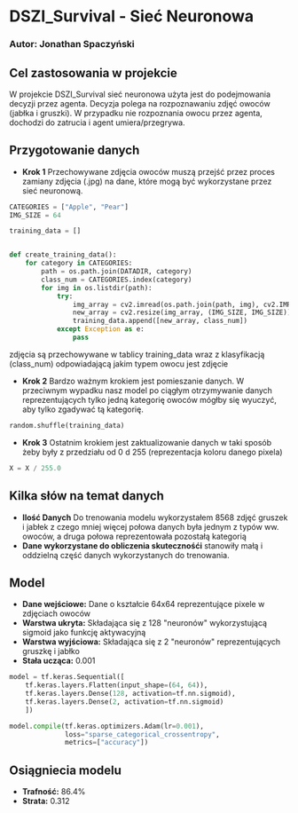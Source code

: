 # DSZI_Survival - Sieć Neuronowa
### Autor: Jonathan Spaczyński

## Cel zastosowania w projekcie
W projekcie DSZI_Survival sieć neuronowa użyta jest do podejmowania decyzji przez agenta.
Decyzja polega na rozpoznawaniu zdjęć owoców (jabłka i gruszki). W przypadku nie rozpoznania owocu przez
agenta, dochodzi do zatrucia i agent umiera/przegrywa.

## Przygotowanie danych

* **Krok 1** Przechowywane zdjęcia owoców muszą przejść przez proces zamiany zdjęcia (.jpg) na dane, które
mogą być wykorzystane przez sieć neuronową.

```python
CATEGORIES = ["Apple", "Pear"]
IMG_SIZE = 64

training_data = []


def create_training_data():
    for category in CATEGORIES:
        path = os.path.join(DATADIR, category)
        class_num = CATEGORIES.index(category)
        for img in os.listdir(path):
            try:
                img_array = cv2.imread(os.path.join(path, img), cv2.IMREAD_GRAYSCALE)
                new_array = cv2.resize(img_array, (IMG_SIZE, IMG_SIZE))
                training_data.append([new_array, class_num])
            except Exception as e:
                pass
```
zdjęcia są przechowywane w tablicy training_data wraz z klasyfikacją (class_num) odpowiadającą jakim typem owocu jest zdjęcie

* **Krok 2** Bardzo ważnym krokiem jest pomieszanie danych. W przeciwnym wypadku nasz model po ciągłym otrzymywanie danych
reprezentujących tylko jedną kategorię owoców mógłby się wyuczyć, aby tylko zgadywać tą kategorię.
```python
random.shuffle(training_data)
```
* **Krok 3** Ostatnim krokiem jest zaktualizowanie danych w taki sposób żeby były z przedziału
od 0 d 255 (reprezentacja koloru danego pixela)
```python
X = X / 255.0
```
## Kilka słów na temat danych
* **Ilość Danych** Do trenowania modelu wykorzystałem 8568 zdjęć gruszek i jabłek 
z czego mniej więcej połowa danych była jednym z typów ww. owoców, a druga połowa
reprezentowała pozostałą kategorią
* **Dane wykorzystane do obliczenia skutecznośći** stanowiły małą i oddzielną część danych wykorzystanych do trenowania.
## Model
* **Dane wejściowe:** Dane o kształcie 64x64 reprezentujące pixele w zdjęciach owoców 
* **Warstwa ukryta:** Składająca się z 128 "neuronów" wykorzystującą sigmoid jako funkcję aktywacyjną 
* **Warstwa wyjściowa:** Składająca się z 2 "neuronów" reprezentujących gruszkę i jabłko
* **Stała ucząca:** 0.001

```python
model = tf.keras.Sequential([
    tf.keras.layers.Flatten(input_shape=(64, 64)),
    tf.keras.layers.Dense(128, activation=tf.nn.sigmoid),
    tf.keras.layers.Dense(2, activation=tf.nn.sigmoid)
    ])

model.compile(tf.keras.optimizers.Adam(lr=0.001),
              loss="sparse_categorical_crossentropy",
              metrics=["accuracy"])
```
## Osiągniecia modelu
* **Trafność:** 86.4%
* **Strata:** 0.312

